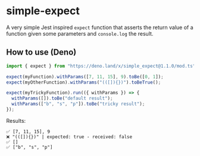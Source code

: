 # simple-expect

A very simple Jest inspired `expect` function that asserts the return value of a function given some parameters and `console.log` the result.

## How to use (Deno)

```ts
import { expect } from "https://deno.land/x/simple_expect@1.1.0/mod.ts";

expect(myFunction).withParams([7, 11, 15], 9).toBe([0, 1]);
expect(myOtherFunction).withParams("(([]){})").toBeTrue();

expect(myTrickyFunction).run(({ withParams }) => {
  withParams([]).toBe("default result");
  withParams(["b", "s", "p"]).toBe("tricky result");
});
```

Results:

```
✅ [7, 11, 15], 9
❌ "(([]){})" | expected: true - received: false
✅ []
✅ ["b", "s", "p"]
```
